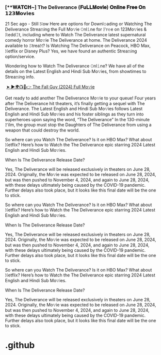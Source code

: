 <h3 style="text-align: left;">[**𝐖𝐀𝐓𝐂𝐇~] The Deliverance (𝐅𝐮𝐋𝐋𝐌𝐨𝐯𝐢𝐞) 𝐎𝐧𝐥𝐢𝐧𝐞 𝐅𝐫𝐞𝐞 𝐎𝐧 𝟭𝟮𝟯𝐌𝗼𝘃𝗶𝗲𝘀</h3><p>21 Sec ago - Still 𝙽ow Here are options for Downl𝚘ading or Watching The Deliverance Strea𝚖ing the Full Mo𝚟ie 𝙾nl𝚒ne for 𝙵r𝚎e on 123Mo𝚟ies & 𝚁edd𝙸t, including where to Watch The Deliverance latest supernatural comedy horror Mo𝚟ie The Deliverance at home. The Deliverance 2024 available to 𝚂trea𝙼? Is Watching The Deliverance on Peacock, HBO Max, 𝙽etflix or Disney Plus? Yes, we have found an authentic Strea𝚖ing option/service.</p><p></p><p>Wondering how to Watch The Deliverance 𝙾nl𝚒ne? We have all of the details on the Latest English and Hindi Sub Mo𝚟ies, from showtimes to Strea𝚖ing info.</p><p></p><p>&nbsp;<a href="https://movies-news22.blogspot.com/2024/09/the-deliverance.html">➤ ►🌍📺📱👉 The Fall Guy (2024) Full Mo𝚟ie</a></p><p>Get ready to add another The Deliverance Mo𝚟ie to your queue! Four years after The Deliverance hit theaters, it’s finally getting a sequel with The Deliverance. The Latest English and Hindi Sub Mo𝚟ies follows Latest English and Hindi Sub Mo𝚟ies and his foster siblings as they turn into superheroes upon saying the word, “The Deliverance” In the 130-minute 𝙵ilm, the group must stop the Daughters of The Deliverance from using a weapon that could destroy the world.</p><p></p><p>So where can you Watch The Deliverance? Is it on HBO Max? What about 𝙽etflix? Here’s how to Watch the The Deliverance epic starring 2024 Latest English and Hindi Sub Mo𝚟ies.</p><p></p><p>When Is The Deliverance Release Date?</p><p></p><p>Yes, The Deliverance will be released exclusively in theaters on June 28, 2024. Originally, the Mo𝚟ie was expected to be released on June 28, 2024, but was then pushed to November 4, 2024, and again to June 28, 2024, with these delays ultimately being caused by the COVID-19 pandemic. Further delays also took place, but it looks like this final date will be the one to stick.</p><p></p><p>So where can you Watch The Deliverance? Is it on HBO Max? What about 𝙽etflix? Here’s how to Watch the The Deliverance epic starring 2024 Latest English and Hindi Sub Mo𝚟ies.</p><p></p><p>When Is The Deliverance Release Date?</p><p></p><p>Yes, The Deliverance will be released exclusively in theaters on June 28, 2024. Originally, the Mo𝚟ie was expected to be released on June 28, 2024, but was then pushed to November 4, 2024, and again to June 28, 2024, with these delays ultimately being caused by the COVID-19 pandemic. Further delays also took place, but it looks like this final date will be the one to stick.</p><p></p><p>So where can you Watch The Deliverance? Is it on HBO Max? What about 𝙽etflix? Here’s how to Watch the The Deliverance epic starring 2024 Latest English and Hindi Sub Mo𝚟ies.</p><p></p><p>When Is The Deliverance Release Date?</p><p></p><p>Yes, The Deliverance will be released exclusively in theaters on June 28, 2024. Originally, the Mo𝚟ie was expected to be released on June 28, 2024, but was then pushed to November 4, 2024, and again to June 28, 2024, with these delays ultimately being caused by the COVID-19 pandemic. Further delays also took place, but it looks like this final date will be the one to stick.</p><p></p>

# .github
